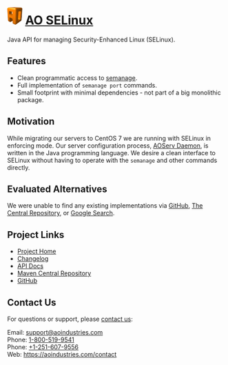 # [<img src="ao-logo.png" alt="AO Logo" width="35" height="40">](https://aoindustries.com/) [AO SELinux](https://aoindustries.com/ao-selinux/)
Java API for managing Security-Enhanced Linux (SELinux).

## Features
* Clean programmatic access to [semanage](https://fedoraproject.org/wiki/SELinux/semanage).
* Full implementation of `semanage port` commands.
* Small footprint with minimal dependencies - not part of a big monolithic package.

## Motivation
While migrating our servers to CentOS 7 we are running with SELinux in enforcing mode.  Our server configuration process, [AOServ Daemon](https://aoindustries.com/aoserv/daemon/), is written in the Java programming language.  We desire a clean interface to SELinux without having to operate with the `semanage` and other commands directly.

## Evaluated Alternatives
We were unable to find any existing implementations via [GitHub](https://github.com/search?utf8=%E2%9C%93&q=java+selinux&type=Repositories&ref=searchresults), [The Central Repository](http://search.maven.org/#search|ga|1|selinux), or [Google Search](https://www.google.com/search?q=java+api+for+selinux).

## Project Links
* [Project Home](https://aoindustries.com/ao-selinux/)
* [Changelog](https://aoindustries.com/ao-selinux/changelog)
* [API Docs](https://aoindustries.com/ao-selinux/apidocs/)
* [Maven Central Repository](https://search.maven.org/#search%7Cgav%7C1%7Cg:%22com.aoindustries%22%20AND%20a:%22ao-selinux%22)
* [GitHub](https://github.com/aoindustries/ao-selinux)

## Contact Us
For questions or support, please [contact us](https://aoindustries.com/contact):

Email: [support@aoindustries.com](mailto:support@aoindustries.com)  
Phone: [1-800-519-9541](tel:1-800-519-9541)  
Phone: [+1-251-607-9556](tel:+1-251-607-9556)  
Web: https://aoindustries.com/contact
